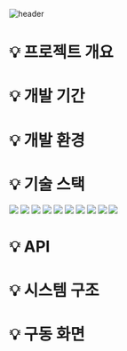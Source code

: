 ![header](https://capsule-render.vercel.app/api?type=rounded&color=4F9E00&height=250&section=header&text=teamproject&fontSize=80&fontColor=705A64&stroke=3A2F32&strokeWidth=2&animation=blinking)


# 💡 프로젝트 개요

# 💡 개발 기간

# 💡 개발 환경

# 💡 기술 스택
<img src="https://img.shields.io/badge/Java-007396?style=for-the-badge&logo=Java&logoColor=white"> <img src="https://img.shields.io/badge/Spring boot-6DB33F?style=for-the-badge&logo=Spring boot&logoColor=white"> <img src="https://img.shields.io/badge/HTML5-E34F26?style=for-the-badge&logo=HTML5&logoColor=white"> <img src="https://img.shields.io/badge/CSS3-1572B6?style=for-the-badge&logo=CSS3&logoColor=white"> 
<img src="https://img.shields.io/badge/JavaScript-F7DF1E?style=for-the-badge&logo=JavaScript&logoColor=white">
<img src="https://img.shields.io/badge/jQuery-0769AD?style=for-the-badge&logo=jQuery&logoColor=white">
<img src="https://img.shields.io/badge/MariaDB-003545?style=for-the-badge&logo=MariaDB&logoColor=white">
<img src="https://img.shields.io/badge/Thymeleaf-005F0F?style=for-the-badge&logo=Thymeleaf&logoColor=white">
<img src="https://img.shields.io/badge/Mybatis-000000?style=for-the-badge&logo=Mybatis&logoColor=white">
<img src="https://img.shields.io/badge/JPA-000000?style=for-the-badge&logo=JPA&logoColor=white">
# 💡 API

# 💡 시스템 구조

# 💡 구동 화면



